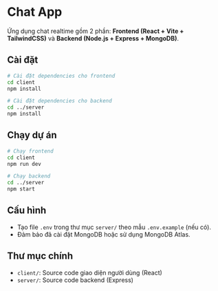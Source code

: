 # Chat App

Ứng dụng chat realtime gồm 2 phần: **Frontend (React + Vite + TailwindCSS)** và **Backend (Node.js + Express + MongoDB)**.

## Cài đặt

```bash
# Cài đặt dependencies cho frontend
cd client
npm install

# Cài đặt dependencies cho backend
cd ../server
npm install
```

## Chạy dự án

```bash
# Chạy frontend
cd client
npm run dev

# Chạy backend
cd ../server
npm start
```

## Cấu hình

- Tạo file `.env` trong thư mục `server/` theo mẫu `.env.example` (nếu có).
- Đảm bảo đã cài đặt MongoDB hoặc sử dụng MongoDB Atlas.

## Thư mục chính

- `client/`: Source code giao diện người dùng (React)
- `server/`: Source code backend (Express)
